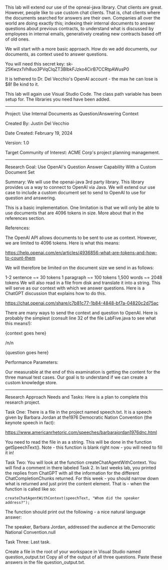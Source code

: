 This lab will extend our use of the opneai-java library.  Chat clients are great.  However, people like to use custom chat clients.  That is, chat clients where the documents searched for answers are their own.  Companies all over the world are doing exactly this; indexing their internal documents to answer questions about previous contracts, to understand what is discussed by employees in internal emails, generatively creating new contracts based off of old ones.

We will start with a more basic approach.  How do we add documents, our documents, as context used to answer questions.

You will need this secret key: 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

It is tethered to Dr. Del Vecchio's OpenAI account - the max he can lose is $8!  Be kind to it.

This lab will again use Visual Studio Code.  The class path variable has been setup for.  The libraries you need have been added.

_____________________________________________________________________________________________

Project: Use Internal Documents as Question/Answering Context

Created By: Justin Del Vecchio

Date Created: February 19, 2024

Version: 1.0

Target Community of Interest: ACME Corp's project planning management.

________________________

Research Goal: Use OpenAI's Question Answer Capability With a Custom Document Set

Summary: We will use the openai-java 3rd party library. This library provides us a way to connect to OpenAI via Java. We will extend our use case to include a custom document set to send to OpenAI to use for question and answering.

This is a basic implementation.  One limitation is that we will only be able to use documents that are 4096 tokens in size.  More about that in the references section.

References:

The OpenAI API allows documents to be sent to use as context.  However, we are limited to 4096 tokens.  Here is what this means:

https://help.openai.com/en/articles/4936856-what-are-tokens-and-how-to-count-them

We will therefore be limited on the document size we send in as follows:

1-2 sentence ~= 30 tokens
1 paragraph ~= 100 tokens
1,500 words ~= 2048 tokens
We will also read in a file from disk and translate it into a string.  This will serve as our context with which we answer questions.   Here is a ChatGPT discussion that explains how to do this.

https://chat.openai.com/share/c7b81c77-1b84-4848-bf7a-04820c2d75ac

There are many ways to send the context and question to OpenAI.  Here is probably the simplest (consult line 32 of the file LabFive.java to see what this means!):

{context goes here}

/n/n

{question goes here}

Performance Parameters:

Our measurable at the end of this examination is getting the content for the three manual test cases.  Our goal is to understand if we can create a custom knowledge store.

________________________

Research Approach Needs and Tasks:  Here is a plan to complete this research project.

Task One: There is a file in the project named speech.txt.  It is a speech given by Barbara Jordan at the1976 Democratic Nation Convention (the keynote speech in fact):

https://www.americanrhetoric.com/speeches/barbarajordan1976dnc.html

You need to read the file in as a string.  This will be done in the function getSpeechText(). Note - this function is blank right now - you will need to fill it in!

Task Two: You will look at the function createChatAgentWithContext.  You will find a comment in there labeled Task 2.  In last weeks lab, you printed the replies from ChatGPT with all the information for the different ChatCompletionChunks returned.  For this week - you should narrow down what is returned and just print the content element.  That is - when the function is called like so:

    createChatAgentWithContext(speechText, "Whom did the speaker address?");


The function should print out the following - a nice natural language answer:

The speaker, Barbara Jordan, addressed the audience at the Democratic National Convention.null

Task Three: Last task.

Create a file in the root of your workspace in Visual Studio named question_output.txt
Copy all of the output of all three questions. Paste these answers in the file question_output.txt. 

